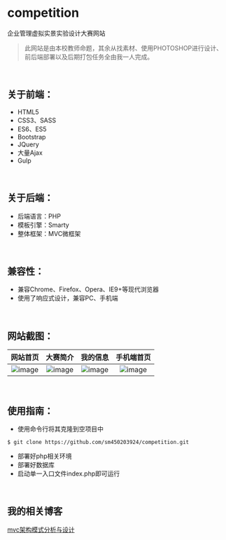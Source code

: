 # competition
企业管理虚拟实景实验设计大赛网站

> 此网站是由本校教师命题，其余从找素材、使用PHOTOSHOP进行设计、前后端部署以及后期打包任务全由我一人完成。
<br>

## 关于前端：
- HTML5
- CSS3、SASS
- ES6、ES5
- Bootstrap
- JQuery
- 大量Ajax
- Gulp
<br>

## 关于后端：
- 后端语言：PHP
- 模板引擎：Smarty
- 整体框架：MVC微框架
<br>

## 兼容性：
- 兼容Chrome、Firefox、Opera、IE9+等现代浏览器
- 使用了响应式设计，兼容PC、手机端
<br>

## 网站截图：
| **网站首页** | **大赛简介** | **我的信息** | **手机端首页** |  
| :---: |:---:| :---:|  :---:|  
| ![image](https://github.com/sm450203924/competition/raw/master/screenshots/homepage.png)|![image](https://github.com/sm450203924/competition/raw/master/screenshots/competition-intro.png)|![image](https://github.com/sm450203924/competition/raw/master/screenshots/personal-myinfo.png)|![image](https://github.com/sm450203924/competition/raw/master/screenshots/homepage-phone.png) | 
<br>

## 使用指南：
- 使用命令行将其克隆到空项目中
```shell  
$ git clone https://github.com/sm450203924/competition.git
```  
- 部署好php相关环境
- 部署好数据库
- 启动单一入口文件index.php即可运行
<br>

## 我的相关博客
<a href="https://blog.csdn.net/qq_37431724/article/details/88604964" target="_blank">mvc架构模式分析与设计</a>
